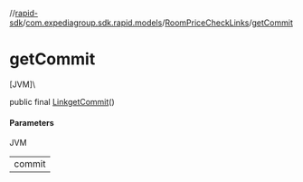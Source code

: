 //[rapid-sdk](../../../index.md)/[com.expediagroup.sdk.rapid.models](../index.md)/[RoomPriceCheckLinks](index.md)/[getCommit](get-commit.md)

# getCommit

[JVM]\

public final [Link](../-link/index.md)[getCommit](get-commit.md)()

#### Parameters

JVM

| |
|---|
| commit |

